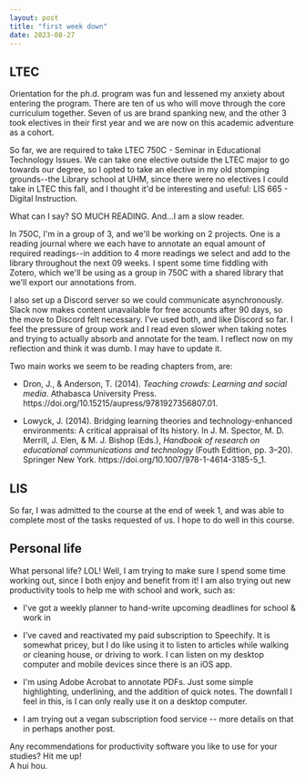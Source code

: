 ```yaml
---
layout: post
title: "first week down"
date: 2023-08-27
---
```


<h2>LTEC</H2>
Orientation for the ph.d. program was fun and lessened my anxiety about entering the program. There are ten of us who will move through the core curriculum together. Seven of us are brand spanking new, and the other 3 took electives in their first year and we are now on this academic adventure as a cohort. 

So far, we are required to take LTEC 750C - Seminar in Educational Technology Issues. We can take one elective outside the LTEC major to go towards our degree, so I opted to take an elective in my old stomping grounds--the Library school at UHM, since there were no electives I could take in LTEC this fall, and I thought it'd be interesting and useful: LIS 665 - Digital Instruction. 

What can I say? SO MUCH READING. And...I am a slow reader. 

In 750C, I'm in a group of 3, and we'll be working on 2 projects. One is a reading journal where we each have to annotate an equal amount of required readings--in addition to 4 more readings we select and add to the library throughout the next 09 weeks. I spent some time fiddling with Zotero, which we'll be using as a group in 750C with a shared library that we'll export our annotations from. 

I also set up a Discord server so we could communicate asynchronously. Slack now makes content unavailable for free accounts after 90 days, so the move to Discord felt necessary. I've used both, and like Discord so far. I feel the pressure of group work and I read even slower when taking notes and trying to actually absorb and annotate for the team. I reflect now on my reflection and think it was dumb. I may have to update it. 

Two main works we seem to be reading chapters from, are: 
<ul><li><p>
Dron, J., & Anderson, T. (2014). <i>Teaching crowds: Learning and social media</i>. Athabasca University Press. https://doi.org/10.15215/aupress/9781927356807.01. </p></li>
<li><p>Lowyck, J. (2014). Bridging learning theories and technology-enhanced environments: A critical appraisal of Its history. In J. M. Spector, M. D. Merrill, J. Elen, & M. J. Bishop (Eds.), <i>Handbook of research on educational communications and technology</i> (Fouth Edittion, pp. 3–20). Springer New York. https://doi.org/10.1007/978-1-4614-3185-5_1.</p></li>
</ul>
<h2>LIS</h2>
So far, I was admitted to the course at the end of week 1, and was able to complete most of the tasks requested of us. I hope to do well in this course. 
<h2>Personal life</h2>
What personal life? LOL! Well, I am trying to make sure I spend some time working out, since I both enjoy and benefit from it! I am also trying out new productivity tools to help me with school and work, such as: 
<ul>
<li><p>I've got a weekly planner to hand-write upcoming deadlines for school & work in</p></li>
<li><p>I've caved and reactivated my paid subscription to Speechify. It is somewhat pricey, but I do like using it to listen to articles while walking or cleaning house, or driving to work. I can listen on my desktop computer and mobile devices since there is an iOS app.</p></li>
<li><p>I'm using Adobe Acrobat to annotate PDFs. Just some simple highlighting, underlining, and the addition of quick notes. The downfall I feel in this, is I can only really use it on a desktop computer.</p></li> 
<li><p>I am trying out a vegan subscription food service -- more details on that in perhaps another post.</p></li>
</ul>
Any recommendations for productivity software you like to use for your studies? Hit me up! <br />
A hui hou. 
